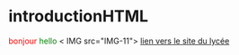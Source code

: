 # introductionHTML<HTML>
<HEAD>
</BODY>
<FONT color= "red">
bonjour
</FONT>
<FONT color= "green">
  hello
  </FONT>
< IMG src="IMG-11">
  <A href="https://lyc-dumas-ales.ac-montpellier.fr/">lien vers le site du lycée</A>
</BODY>
</html>
